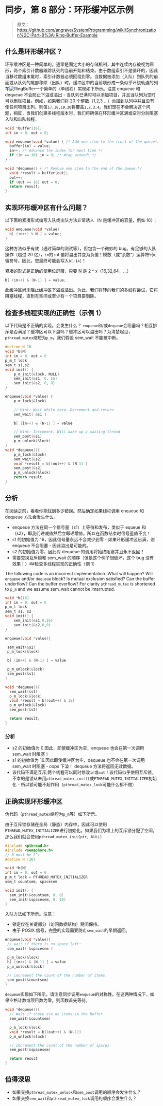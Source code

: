 # 同步，第 8 部分：环形缓冲区示例

> 原文：<https://github.com/angrave/SystemProgramming/wiki/Synchronization%2C-Part-8%3A-Ring-Buffer-Example>

## 什么是环形缓冲区？

环形缓冲区是一种简单的，通常是固定大小的存储机制，其中连续内存被视为圆形，两个索引计数器跟踪队列的当前开始和结束。由于数组索引不是循环的，因此当移过数组末尾时，索引计数器必须回绕到零。当数据被添加（入队）到队列的前面或从队列的尾部移除（出队）时，缓冲区中的当前项形成一条似乎环绕轨道的列车![RingBuffer](img/261964eb034ed12b257f30989e6eb740.jpg)一个简单的（单线程）实现如下所示。注意 enqueue 和 dequeue 不会防止下溢或溢出 - 当队列已满时可以添加项目，并且当队列为空时可以删除项目。例如，如果我们将 20 个整数（1,2,3 ...）添加到队列中并且没有使任何项目出列，则值`17,18,19,20`将覆盖`1,2,3,4`。我们现在不会解决这个问题，相反，当我们创建多线程版本时，我们将确保在环形缓冲区满或空时分别阻塞入队和出队线程。

```c
void *buffer[16];
int in = 0, out = 0;

void enqueue(void *value) { /* Add one item to the front of the queue*/
  buffer[in] = value;
  in++; /* Advance the index for next time */
  if (in == 16) in = 0; /* Wrap around! */
}

void *dequeue() { /* Remove one item to the end of the queue.*/
  void *result = buffer[out];
  out++;
  if (out == 16) out = 0;
  return result;
}
```

## 实现环形缓冲区有什么问题？

以下面的紧凑形式编写入队或出队方法非常诱人（N 是缓冲区的容量，例如 16）：

```c
void enqueue(void *value)
  b[ (in++) % N ] = value;
}
```

这种方法似乎有效（通过简单的测试等），但包含一个微妙的 bug。有足够的入队操作（超过 20 亿），`in`的 int 值将溢出并变为负值！模数（或“余数”）运算符`%`保留符号。因此，您最终可能会写入`b[-14]`！

紧凑的形式是正确的使用位屏蔽，只要 N 是 2 ^ x（16,32,64，...）

```c
b[ (in++) & (N-1) ] = value;
```

此缓冲区尚未阻止缓冲区下溢或溢出。为此，我们将转向我们的多线程尝试，它将阻塞线程，直到有空间或至少有一个项目要删除。

## 检查多线程实现的正确性（示例 1）

以下代码是不正确的实现。会发生什么？ `enqueue`和/或`dequeue`会阻塞吗？相互排斥是否满足？缓冲区可以下溢吗？缓冲区可以溢出吗？为清楚起见，`pthread_mutex`缩短为`p_m`，我们假设 sem_wait 不能被中断。

```c
#define N 16
void *b[N]
int in = 0, out = 0
p_m_t lock
sem_t s1,s2
void init() { 
    p_m_init(&lock, NULL)
    sem_init(&s1, 0, 16)
    sem_init(&s2, 0, 0)
}

enqueue(void *value) {
    p_m_lock(&lock)

    // Hint: Wait while zero. Decrement and return
    sem_wait( &s1 ) 

    b[ (in++) & (N-1) ] = value

    // Hint: Increment. Will wake up a waiting thread 
    sem_post(&s1) 
    p_m_unlock(&lock)
}
void *dequeue(){
    p_m_lock(&lock)
    sem_wait(&s2)
    void *result = b[(out++) & (N-1) ]
    sem_post(&s2)
    p_m_unlock(&lock)
    return result
}
```

## 分析

在阅读之前，看看你能找到多少错误。然后确定如果线程调用 enqueue 和 dequeue 方法会发生什么。

*   enqueue 方法在同一个信号量（s1）上等待和发布，类似于 equeue 和（s2），即我们递减值然后立即递增值，所以在函数结束时信号量值不变！
*   s1 的初始值为 16，因此信号量永远不会减少到零 - 如果环形缓冲区已满，则 enqueue 不会阻塞 - 因此溢出是可能的。
*   s2 的初始值为零，因此对 dequeue 的调用将始终阻塞并且永不返回！
*   需要交换互斥锁和 sem_wait 的顺序（但是这个例子很破坏，这个 bug 没有效果！）##检查多线程实现的正确性（例 1）

The following code is an incorrect implementation. What will happen? Will `enqueue` and/or `dequeue` block? Is mutual exclusion satisfied? Can the buffer underflow? Can the buffer overflow? For clarity `pthread_mutex` is shortened to `p_m` and we assume sem_wait cannot be interrupted.

```c
void *b[16]
int in = 0, out = 0
p_m_t lock
sem_t s1, s2
void init() {
    sem_init(&s1,0,16)
    sem_init(&s2,0,0)
}

enqueue(void *value){

 sem_wait(&s2)
 p_m_lock(&lock)

 b[ (in++) & (N-1) ] = value

 p_m_unlock(&lock)
 sem_post(&s1)
}

void *dequeue(){
  sem_wait(&s1)
  p_m_lock(&lock)
  void *result = b[(out++) & 15]
  p_m_unlock(&lock)
  sem_post(&s2)

  return result;
}
```

### 分析

*   s2 的初始值为 0.因此，即使缓冲区为空，enqueue 也会在第一次调用 sem_wait 时阻塞！
*   s1 的初始值为 16.因此即使缓冲区为空，dequeue 也不会在第一次调用 sem_wait 时阻塞 - oops 下溢！ dequeue 方法将返回无效数据。
*   该代码不满足互斥;两个线程可以同时修改`in`或`out`！该代码似乎使用互斥锁。不幸的是锁从未用`pthread_mutex_init()`或`PTHREAD_MUTEX_INITIALIZER`初始化 - 所以锁可能不起作用（`pthread_mutex_lock`可能什么都不做）

## 正确实现环形缓冲区

伪代码（`pthread_mutex`缩短为`p_m`等）如下所示。

由于互斥锁存储在全局（静态）内存中，因此可以使用`PTHREAD_MUTEX_INITIALIZER`进行初始化。如果我们为堆上的互斥锁分配了空间，那么我们就会使用`pthread_mutex_init(ptr, NULL)`

```c
#include <pthread.h>
#include <semaphore.h>
// N must be 2^i
#define N (16)

void *b[N]
int in = 0, out = 0
p_m_t lock = PTHREAD_MUTEX_INITIALIZER
sem_t countsem, spacesem

void init() {
  sem_init(&countsem, 0, 0)
  sem_init(&spacesem, 0, 16)
}
```

入队方法如下所示。注意：

*   锁定仅在关键部分（访问数据结构）期间保持。
*   由于 POSIX 信号，完整的实现需要防止`sem_wait`的早期返回。

```c
enqueue(void *value){
 // wait if there is no space left:
 sem_wait( &spacesem )

 p_m_lock(&lock)
 b[ (in++) & (N-1) ] = value
 p_m_unlock(&lock)

 // increment the count of the number of items
 sem_post(&countsem)
}
```

`dequeue`实现如下所示。请注意同步调用`enqueue`的对称性。在这两种情况下，如果空格计数或项目数为零，则函数首先等待。

```c
void *dequeue(){
  // Wait if there are no items in the buffer
  sem_wait(&countsem)

  p_m_lock(&lock)
  void *result = b[(out++) & (N-1)]
  p_m_unlock(&lock)

  // Increment the count of the number of spaces
  sem_post(&spacesem)

  return result
}
```

## 值得深思

*   如果交换`pthread_mutex_unlock`和`sem_post`调用的顺序会发生什么？
*   如果交换`sem_wait`和`pthread_mutex_lock`调用的顺序会发生什么？